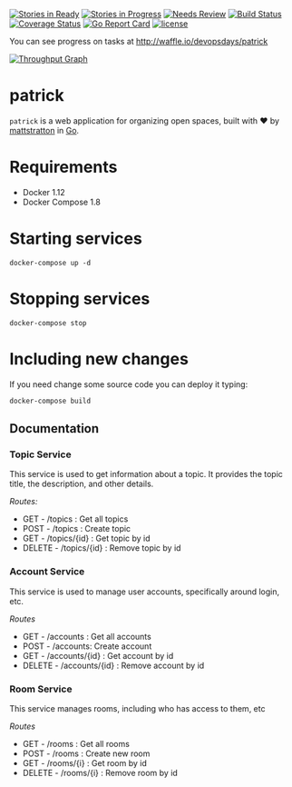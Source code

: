[![Stories in Ready](https://badge.waffle.io/devopsdays/patrick.svg?label=ready&title=Ready)](http://waffle.io/devopsdays/patrick) [![Stories in Progress](https://badge.waffle.io/devopsdays/patrick.svg?label=in%progress&title=In%20Progress)](http://waffle.io/devopsdays/patrick) [![Needs Review](https://badge.waffle.io/devopsdays/patrick.svg?label=needs-review&title=Needs%20Review)](http://waffle.io/devopsdays/patrick)
[![Build Status](https://travis-ci.org/devopsdays/patrick.svg?branch=master)](https://travis-ci.org/devopsdays/patrick)
[![Coverage Status](https://coveralls.io/repos/github/devopsdays/patrick/badge.svg?branch=master)](https://coveralls.io/github/devopsdays/patrick?branch=master)
[![Go Report Card](https://goreportcard.com/badge/github.com/devopsdays/patrick)](https://goreportcard.com/report/github.com/devopsdays/patrick)
[![license](https://img.shields.io/github/license/devopsdays/patrick.svg)]()

You can see progress on tasks at http://waffle.io/devopsdays/patrick

[![Throughput Graph](https://graphs.waffle.io/devopsdays/patrick/throughput.svg)](https://waffle.io/devopsdays/patrick/metrics)
# patrick

`patrick` is a web application for organizing open spaces, built with :heart: by [mattstratton](https://github.com/mattstratton) in [Go](https://golang.org/).

Requirements
===========

* Docker 1.12
* Docker Compose 1.8

Starting services
==============================

```
docker-compose up -d
```

Stopping services
==============================

```
docker-compose stop
```

Including new changes
==============================

If you need change some source code you can deploy it typing:

```
docker-compose build
```

## Documentation
### Topic Service
This service is used to get information about a topic. It provides the topic title, the description, and other details.

*Routes:*

* GET - /topics : Get all topics
* POST - /topics : Create topic
* GET - /topics/{id} : Get topic by id
* DELETE - /topics/{id} : Remove topic by id

### Account Service
This service is used to manage user accounts, specifically around login, etc.

*Routes*

* GET - /accounts : Get all accounts
* POST - /accounts: Create  account
* GET - /accounts/{id} : Get account by id
* DELETE - /accounts/{id} : Remove account by id


### Room Service
This service manages rooms, including who has access to them, etc

*Routes*

* GET - /rooms : Get all rooms
* POST - /rooms : Create new room
* GET - /rooms/{i} : Get room by id
* DELETE - /rooms/{i} : Remove room by id
